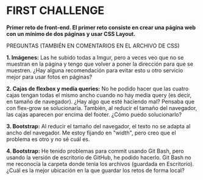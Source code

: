 # FIRST CHALLENGE

<b>Primer reto de front-end. El primer reto consiste en crear una página web con un mínimo de dos páginas y usar CSS Layout.</b>
 
PREGUNTAS (TAMBIÉN EN COMENTARIOS EN EL ARCHIVO DE CSS)
 
<b>1. Imágenes:</b>
Las he subido todas a Imgur, pero a veces veo que no se muestran en la página y tengo que volver a poner la dirección para que se muestren. ¿Hay alguna recomendación para evitar esto u otro servicio mejor para usar fotos en páginas? 


<b>2. Cajas de flexbox y media queries:</b>
No he podido hacer que las cuatro cajas tengan todas el mismo ancho cuando no hay media query (es decir, en tamaño de navegador). ¿Hay algo que esté haciendo mal? Pensaba que con flex-grow se solucionaría. También, al reducir el tamaño del navegador, las cajas aparecen por encima del footer. ¿Cómo puedo solucionarlo?

<b>3. Bootstrap:</b>
Al reducir el tamaño del navegador, el texto no se adapta al ancho del navegador. Me estoy fijando en "width", pero creo que el problema es otro y no sé cuál es.

<b>4. Bootstrap:</b>
He tenido problemas para commit usando Git Bash, pero usando la versión de escritorio de GitHub, he podido hacerlo. Git Bash no me reconocía la carpeta donde tenía los archivos (guardada en Escritorio). ¿Cuál es la mejor ubicación en la que guardar los retos de forma local?
